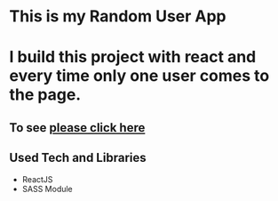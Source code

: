 # This is my Random User App
# I build this project with react and every time only one user comes to the page.

## To see [please click here](https://sadikislar.github.io/random-user-with-react/)

## Used Tech and Libraries
- ReactJS
- SASS Module
